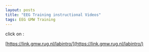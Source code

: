 ```yaml
---
layout: posts
title: "EEG Training instructional Videos"
tags: EEG GMW Training 
---
```


click on :

[https://link.gmw.rug.nl/labintro/](https://link.gmw.rug.nl/labintro/)